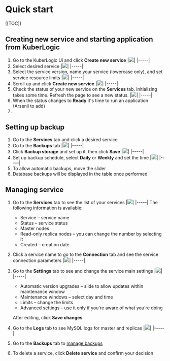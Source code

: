 # Quick start

[[TOC]]

## Creating new service and starting application from KuberLogic

1. Go to the KuberLogic Ui and click **Create new service**
    |![](/images/CreateNewService.png)|
    |-----|
2. Select desired service
    |![](/images/SelectService.png)|
    |-----|
3. Select the service version, name your service (lowercase only), and set service resource limits
    |![](/images/InitialSettings.png)|
    |-----|
4. Scroll up and click **Create new service**
    |![](/images/Create.png)|
    |-----|
5. Check the status of your new service on the **Services** tab. Initializing takes some time. Refresh the page to see a new status.
    |![](/images/ServicesTab.png)|
    |-----|
6. When the status changes to **Ready** it's time to run an application (Arsenii to add)
7. 

## Setting up backup

1. Go to the **Services** tab and click a desired service
2. Go to the **Backups** tab
    |![](/images/Backups.png)|
    |-----|
3. Click **Backup storage** and set up it, then click **Save**
    |![](/images/BackupStorage.png)|
    |-----|
4. Set up backup schedule, select **Daily** or **Weekly** and set the time
    |![](/images/AutomaticBackups.png)|
    |-----|
5. To allow automatic backups, move the slider
6. Database backups will be displayed in the table once performed



## Managing service

1. Go to the **Services** tab to see the list of your services
    |![](/images/KuberLogicServices.png)|
    |-----|
    The following information is available:
    * Service – service name
    * Status – service status
    * Master nodes
    * Read-only replica nodes – you can change the number by selecting it
    * Created – creation date
2. Click a service name to go to the **Connection** tab and see the service connection parameters
    |![](/images/ConnectionTab.png)|
    |-----|
3. Go to the **Settings** tab to see and change the service main settings
    |![](/images/Settings.png)|
    |-----|
    * Automatic version upgrades – slide to allow updates within maintenance window
    * Maintenance windows – select day and time
    * Limits – change the limits
    * Advanced settings – use it only if you're aware of what you're doing

    After editing, click **Save changes** 
4. Go to the **Logs** tab to see MySQL logs for master and replicas
    |![](/images/Settings.png)|
    |-----|
5. Go to the **Backups** tab to [manage backups](/quick-start/#setting-up-backup)
6. To delete a service, click **Delete service** and confirm your decision
